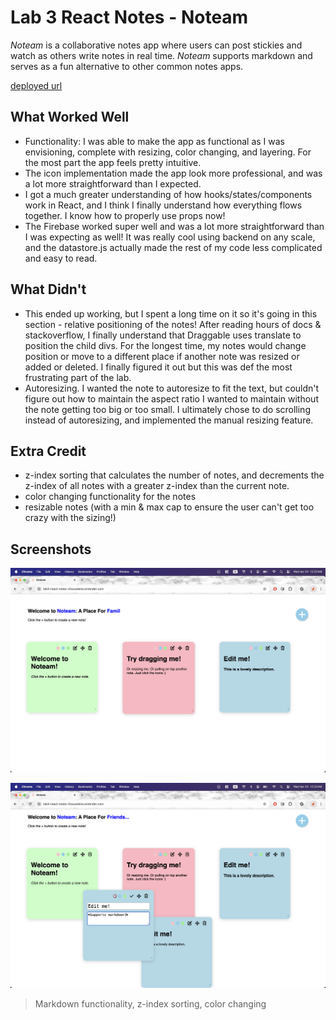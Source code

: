 # Lab 3 React Notes - Noteam

_Noteam_ is a collaborative notes app where users can post stickies and watch as others write notes in real time. _Noteam_ supports markdown and serves as a fun alternative to other common notes apps.

[deployed url](https://lab3-react-notes-zhouselena.onrender.com/)

## What Worked Well

- Functionality: I was able to make the app as functional as I was envisioning, complete with resizing, color changing, and layering. For the most part the app feels pretty intuitive.
- The icon implementation made the app look more professional, and was a lot more straightforward than I expected.
- I got a much greater understanding of how hooks/states/components work in React, and I think I finally understand how everything flows together. I know how to properly use props now!
- The Firebase worked super well and was a lot more straightforward than I was expecting as well! It was really cool using backend on any scale, and the datastore.js actually made the rest of my code less complicated and easy to read.

## What Didn't

- This ended up working, but I spent a long time on it so it's going in this section - relative positioning of the notes! After reading hours of docs & stackoverflow, I finally understand that Draggable uses translate to position the child divs. For the longest time, my notes would change position or move to a different place if another note was resized or added or deleted. I finally figured it out but this was def the most frustrating part of the lab.
- Autoresizing. I wanted the note to autoresize to fit the text, but couldn't figure out how to maintain the aspect ratio I wanted to maintain without the note getting too big or too small. I ultimately chose to do scrolling instead of autoresizing, and implemented the manual resizing feature.

## Extra Credit

- z-index sorting that calculates the number of notes, and decrements the z-index of all notes with a greater z-index than the current note.
- color changing functionality for the notes
- resizable notes (with a min & max cap to ensure the user can't get too crazy with the sizing!)

## Screenshots
![Overall display](src/assets/noteamss.png "1")

![Overall display](src/assets/noteamss2.png "2")
> Markdown functionality, z-index sorting, color changing